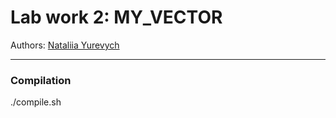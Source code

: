 # Lab work 2: MY_VECTOR
Authors: [Nataliia Yurevych](https://github.com/yurevych2)

---

### Compilation

./compile.sh

